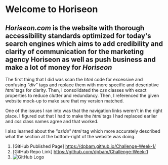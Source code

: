 # **Welcome to Horiseon**

## *Horiseon.com* is the website with thorough accessibility standards optimized for today's search engines which aims to add credibility and clarity of communication for the marketing agency Horiseon as well as push business and make a lot of money for *Horiseon*

The first thing that I did was scan the *html* code for excessive and confusing *"div"* tags and replace them with more specific and descriptive *html* tags for clarity. Then, I consolidated the *css* classes with exact properties to reduce clutter and redundancy. Then, I referenced the given website mock-up to make sure that my version matched. 

One of the issues I ran into was that the navigation links weren't in the right place. I figured out that I had to make the *html* tags I had replaced earlier and *css* class names agree and that worked. 

I also learned about the *"aside"* *html* tag which more accurately described what the section at the bottom-right of the website was doing.


1. [GitHub Published Page] https://dpbam.github.io/Challenge-Week-1/
2. [GitHub Repo Link] https://github.com/dpbam/Challenge-Week-1
3. ![GitHub Logo](screenshot.png) 